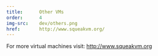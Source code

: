```yaml
---
title:      Other VMs
order:      4
img-src:    dev/others.png
href:       http://www.squeakvm.org/
---
```

For more virtual machines visit: <a href="http://www.squeakvm.org/" target="_blank">http://www.squeakvm.org</a>
